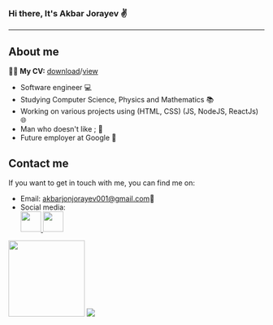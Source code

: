 ### Hi there, It's Akbar Jorayev ✌️

<hr>

<h2><b>About me</b></h2>
<p>🧑‍💼 <b>My CV:</b> <a href="https://drive.google.com/u/0/uc?id=1amIzCxzGsFqiqYoShJdflDwjWWJ-RIZh&export=download" target="_blank">download</a>/<a href="https://drive.google.com/file/d/1amIzCxzGsFqiqYoShJdflDwjWWJ-RIZh/view?usp=drivesdk" target="_blank">view</a></p>

<ul>
  <li>Software engineer 💻</li>
  <li>Studying Computer Science, Physics and Mathematics 📚</li>
  <li>Working on various projects using (HTML, CSS) (JS, NodeJS, ReactJs) 🌐</li>
  <li>Man who doesn't like ; 🧠</li>
  <li>Future employer at Google 🚀</li>
</ul>

<h2><b>Contact me</b></h2>
<p>If you want to get in touch with me, you can find me on:</p>
<ul>
  <li>Email: <a href="mailto:akbarjonjorayev001@gmail.com" target="_blank">akbarjonjorayev001@gmail.com</a>📧</li>
  <li>Social media:</li>
  <a href="https://t.me/akbarjorayevAJ" target="_blank">
    <img src="https://th.bing.com/th/id/R.958376b3b0efd5ae292c055469730256?rik=fsnQbKRKQy4Q8A&pid=ImgRaw&r=0" width="40" height="40">
  </a>
  <a href="https://www.instagram.com/akbarjorayevaj" target="_blank">
    <img src="https://upload.wikimedia.org/wikipedia/commons/9/95/Instagram_logo_2022.svg" width="40" height="40">
  </a>
</ul>

<img src="https://github-readme-stats.vercel.app/api/top-langs/?username=akbarjorayev&layout=compact" height="150" />
<img src="https://github-readme-stats.vercel.app/api?username=akbarjorayev&show_icons=true&title_color=294fd9&icon_color=294fd9" />

<!--
**akbarjorayev/akbarjorayev** is a ✨ _special_ ✨ repository because its `README.md` (this file) appears on your GitHub profile.

Here are some ideas to get you started:

- 🔭 I’m currently working on ...
- 🌱 I’m currently learning ...
- 👯 I’m looking to collaborate on ...
- 🤔 I’m looking for help with ...
- 💬 Ask me about ...
- 📫 How to reach me: ...
- 😄 Pronouns: ...
- ⚡ Fun fact: ...
-->
